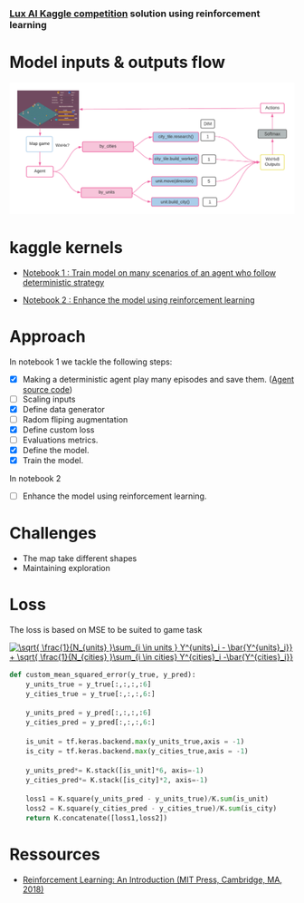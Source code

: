 ### [Lux AI Kaggle competition](https://www.kaggle.com/c/lux-ai-2021) solution using reinforcement learning

# Model inputs & outputs flow
![](lux.png)
<!-- Gather the most resources and survive the night! -->

<!-- ![](https://github.com/Lux-AI-Challenge/Lux-Design-2021/raw/master/assets/daynightshift.gif) -->

# kaggle kernels
-  [Notebook 1 : Train model on many scenarios of an agent who follow deterministic strategy](https://www.kaggle.com/aithammadiabdellatif/lux-ai-dl-learn-the-strategy)

-  [Notebook 2 : Enhance the model using reinforcement learning](https://www.kaggle.com/aithammadiabdellatif/keras-lux-ai-reinforcement-learning)

# Approach

In notebook 1 we tackle the following steps:
- [x] Making a deterministic agent play many episodes and save them. ([Agent source code](https://github.com/aaiit/lux-AI/tree/main/Game))
- [ ] Scaling inputs
- [x] Define data generator
- [ ] Radom fliping augmentation
- [x] Define custom loss 
- [ ] Evaluations metrics.
- [x] Define the model.
- [x] Train the model.

In notebook 2
- [ ] Enhance the model using reinforcement learning.

# Challenges
- The map take different shapes
- Maintaining exploration 

# Loss
The loss is based on MSE to be suited to game task
<!--  \sqrt{ \frac{1}{N_{units} }\sum_{i \in units } Y^{units}_i - \bar{Y^{units}_i}} + \sqrt{ \frac{1}{N_{cities} }\sum_{i \in cities} Y^{cities}_i -\bar{Y^{cities}_i}} -->

<a href="https://www.codecogs.com/eqnedit.php?latex=\sqrt{&space;\frac{1}{N_{units}&space;}\sum_{i&space;\in&space;units&space;}&space;Y^{units}_i&space;-&space;\bar{Y^{units}_i}}&space;&plus;&space;\sqrt{&space;\frac{1}{N_{cities}&space;}\sum_{i&space;\in&space;cities}&space;Y^{cities}_i&space;-\bar{Y^{cities}_i}}" target="_blank"><img src="https://latex.codecogs.com/gif.latex?\sqrt{&space;\frac{1}{N_{units}&space;}\sum_{i&space;\in&space;units&space;}&space;Y^{units}_i&space;-&space;\bar{Y^{units}_i}}&space;&plus;&space;\sqrt{&space;\frac{1}{N_{cities}&space;}\sum_{i&space;\in&space;cities}&space;Y^{cities}_i&space;-\bar{Y^{cities}_i}}" title="\sqrt{ \frac{1}{N_{units} }\sum_{i \in units } Y^{units}_i - \bar{Y^{units}_i}} + \sqrt{ \frac{1}{N_{cities} }\sum_{i \in cities} Y^{cities}_i -\bar{Y^{cities}_i}}" /></a>

```python
def custom_mean_squared_error(y_true, y_pred):
    y_units_true = y_true[:,:,:,:6]
    y_cities_true = y_true[:,:,:,6:]

    y_units_pred = y_pred[:,:,:,:6]
    y_cities_pred = y_pred[:,:,:,6:]
    
    is_unit = tf.keras.backend.max(y_units_true,axis = -1)
    is_city = tf.keras.backend.max(y_cities_true,axis = -1)
    
    y_units_pred*= K.stack([is_unit]*6, axis=-1)
    y_cities_pred*= K.stack([is_city]*2, axis=-1)
    
    loss1 = K.square(y_units_pred - y_units_true)/K.sum(is_unit)
    loss2 = K.square(y_cities_pred - y_cities_true)/K.sum(is_city)
    return K.concatenate([loss1,loss2])
```
<!-- ![](images/deepQlearning.png) -->

# Ressources
- [Reinforcement Learning: An Introduction
 (MIT Press, Cambridge, MA, 2018)
](http://incompleteideas.net/book/the-book-2nd.html)


